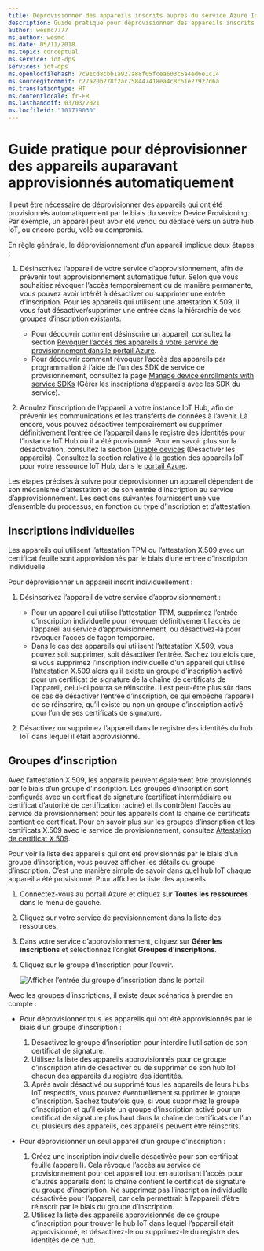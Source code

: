 ```yaml
---
title: Déprovisionner des appareils inscrits auprès du service Azure IoT Hub Device Provisioning
description: Guide pratique pour déprovisionner des appareils inscrits auprès du service Azure IoT Hub Device Provisioning (DPS)
author: wesmc7777
ms.author: wesmc
ms.date: 05/11/2018
ms.topic: conceptual
ms.service: iot-dps
services: iot-dps
ms.openlocfilehash: 7c91cd8cbb1a927a88f05fcea603c6a4ed6e1c14
ms.sourcegitcommit: c27a20b278f2ac758447418ea4c8c61e27927d6a
ms.translationtype: HT
ms.contentlocale: fr-FR
ms.lasthandoff: 03/03/2021
ms.locfileid: "101719030"
---
```

# <a name="how-to-deprovision-devices-that-were-previously-auto-provisioned"></a>Guide pratique pour déprovisionner des appareils auparavant approvisionnés automatiquement 

Il peut être nécessaire de déprovisionner des appareils qui ont été provisionnés automatiquement par le biais du service Device Provisioning. Par exemple, un appareil peut avoir été vendu ou déplacé vers un autre hub IoT, ou encore perdu, volé ou compromis. 

En règle générale, le déprovisionnement d’un appareil implique deux étapes :

1. Désinscrivez l’appareil de votre service d’approvisionnement, afin de prévenir tout approvisionnement automatique futur. Selon que vous souhaitiez révoquer l’accès temporairement ou de manière permanente, vous pouvez avoir intérêt à désactiver ou supprimer une entrée d’inscription. Pour les appareils qui utilisent une attestation X.509, il vous faut désactiver/supprimer une entrée dans la hiérarchie de vos groupes d’inscription existants.  
 
   - Pour découvrir comment désinscrire un appareil, consultez la section [Révoquer l’accès des appareils à votre service de provisionnement dans le portail Azure](how-to-revoke-device-access-portal.md).
   - Pour découvrir comment révoquer l’accès des appareils par programmation à l’aide de l’un des SDK de service de provisionnement, consultez la page [Manage device enrollments with service SDKs](./quick-enroll-device-x509-java.md) (Gérer les inscriptions d’appareils avec les SDK du service).

2. Annulez l’inscription de l’appareil à votre instance IoT Hub, afin de prévenir les communications et les transferts de données à l’avenir. Là encore, vous pouvez désactiver temporairement ou supprimer définitivement l’entrée de l’appareil dans le registre des identités pour l’instance IoT Hub où il a été provisionné. Pour en savoir plus sur la désactivation, consultez la section [Disable devices](../iot-hub/iot-hub-devguide-identity-registry.md#disable-devices) (Désactiver les appareils). Consultez la section relative à la gestion des appareils IoT pour votre ressource IoT Hub, dans le [portail Azure](https://portal.azure.com).

Les étapes précises à suivre pour déprovisionner un appareil dépendent de son mécanisme d’attestation et de son entrée d’inscription au service d’approvisionnement. Les sections suivantes fournissent une vue d’ensemble du processus, en fonction du type d’inscription et d’attestation.

## <a name="individual-enrollments"></a>Inscriptions individuelles
Les appareils qui utilisent l’attestation TPM ou l’attestation X.509 avec un certificat feuille sont approvisionnés par le biais d’une entrée d’inscription individuelle. 

Pour déprovisionner un appareil inscrit individuellement : 

1. Désinscrivez l’appareil de votre service d’approvisionnement :

   - Pour un appareil qui utilise l’attestation TPM, supprimez l’entrée d’inscription individuelle pour révoquer définitivement l’accès de l’appareil au service d’approvisionnement, ou désactivez-la pour révoquer l’accès de façon temporaire. 
   - Dans le cas des appareils qui utilisent l’attestation X.509, vous pouvez soit supprimer, soit désactiver l’entrée. Sachez toutefois que, si vous supprimez l’inscription individuelle d’un appareil qui utilise l’attestation X.509 alors qu’il existe un groupe d’inscription activé pour un certificat de signature de la chaîne de certificats de l’appareil, celui-ci pourra se réinscrire. Il est peut-être plus sûr dans ce cas de désactiver l’entrée d’inscription, ce qui empêche l’appareil de se réinscrire, qu’il existe ou non un groupe d’inscription activé pour l’un de ses certificats de signature.

2. Désactivez ou supprimez l’appareil dans le registre des identités du hub IoT dans lequel il était approvisionné. 


## <a name="enrollment-groups"></a>Groupes d’inscription
Avec l’attestation X.509, les appareils peuvent également être provisionnés par le biais d’un groupe d’inscription. Les groupes d’inscription sont configurés avec un certificat de signature (certificat intermédiaire ou certificat d’autorité de certification racine) et ils contrôlent l’accès au service de provisionnement pour les appareils dont la chaîne de certificats contient ce certificat. Pour en savoir plus sur les groupes d’inscription et les certificats X.509 avec le service de provisionnement, consultez [Attestation de certificat X.509](concepts-x509-attestation.md). 

Pour voir la liste des appareils qui ont été provisionnés par le biais d’un groupe d’inscription, vous pouvez afficher les détails du groupe d’inscription. C’est une manière simple de savoir dans quel hub IoT chaque appareil a été provisionné. Pour afficher la liste des appareils 

1. Connectez-vous au portail Azure et cliquez sur **Toutes les ressources** dans le menu de gauche.
2. Cliquez sur votre service de provisionnement dans la liste des ressources.
3. Dans votre service d’approvisionnement, cliquez sur **Gérer les inscriptions** et sélectionnez l’onglet **Groupes d’inscriptions**.
4. Cliquez sur le groupe d’inscription pour l’ouvrir.

   ![Afficher l’entrée du groupe d’inscription dans le portail](./media/how-to-unprovision-devices/view-enrollment-group.png)

Avec les groupes d’inscriptions, il existe deux scénarios à prendre en compte :

- Pour déprovisionner tous les appareils qui ont été approvisionnés par le biais d’un groupe d’inscription :
  1. Désactivez le groupe d’inscription pour interdire l’utilisation de son certificat de signature. 
  2. Utilisez la liste des appareils approvisionnés pour ce groupe d’inscription afin de désactiver ou de supprimer de son hub IoT chacun des appareils du registre des identités. 
  3. Après avoir désactivé ou supprimé tous les appareils de leurs hubs IoT respectifs, vous pouvez éventuellement supprimer le groupe d’inscription. Sachez toutefois que, si vous supprimez le groupe d’inscription et qu’il existe un groupe d’inscription activé pour un certificat de signature plus haut dans la chaîne de certificats de l’un ou plusieurs des appareils, ces appareils peuvent être réinscrits. 

- Pour déprovisionner un seul appareil d’un groupe d’inscription :
  1. Créez une inscription individuelle désactivée pour son certificat feuille (appareil). Cela révoque l’accès au service de provisionnement pour cet appareil tout en autorisant l’accès pour d’autres appareils dont la chaîne contient le certificat de signature du groupe d’inscription. Ne supprimez pas l’inscription individuelle désactivée pour l’appareil, car cela permettrait à l’appareil d’être réinscrit par le biais du groupe d’inscription. 
  2. Utilisez la liste des appareils approvisionnés de ce groupe d’inscription pour trouver le hub IoT dans lequel l’appareil était approvisionné, et désactivez-le ou supprimez-le du registre des identités de ce hub.